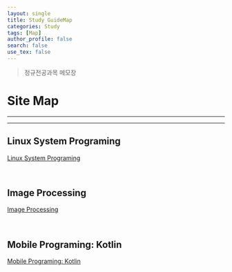 ```yaml
---
layout: single
title: Study GuideMap
categories: Study
tags: [Map]
author_profile: false
search: false
use_tex: false
---
```


> 정규전공과목 메모장

# Site Map

---

---

## Linux System Programing

[Linux System Programing]({{site.url}}/linux_programing/lp_guidemap)

<br>

## Image Processing

[Image Processing]({{site.url}}/image_processing/ip_guidemap)

<br>

## Mobile Programing: Kotlin

[Mobile Programing: Kotlin]({{site.url}}/android/mobile_programing_map)
